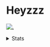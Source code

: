 # Heyzzz  

[![.](https://skillicons.dev/icons?i=ts,nextjs,nestjs,mongodb)](https://skillicons.dev)  

<details>
<summary>Stats</summary
<!--START_SECTION:waka-->

```txt
TypeScript    17 hrs 52 mins  █████████████████░░░░░░░░   67.77 %
CSS           6 hrs 25 mins   ██████░░░░░░░░░░░░░░░░░░░   24.36 %
JSON          37 mins         ▓░░░░░░░░░░░░░░░░░░░░░░░░   02.37 %
HTML          30 mins         ▒░░░░░░░░░░░░░░░░░░░░░░░░   01.95 %
JavaScript    20 mins         ▒░░░░░░░░░░░░░░░░░░░░░░░░   01.28 %
```

<!--END_SECTION:waka-->
</details>
